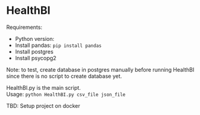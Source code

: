 # HealthBI

Requirements:
- Python version: 
- Install pandas: `pip install pandas`
- Install postgres
- Install psycopg2

Note: to test, create database in postgres manually before running HealthBI since there is no script to create database yet.

HealthBI.py is the main script.
<br>
Usage: `python HealthBI.py csv_file json_file`

TBD: Setup project on docker